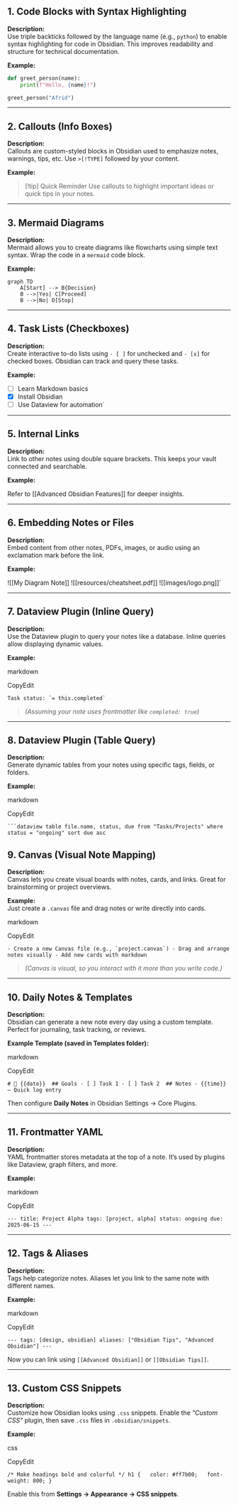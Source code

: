 ## 1. Code Blocks with Syntax Highlighting

**Description:**  
Use triple backticks followed by the language name (e.g., `python`) to enable syntax highlighting for code in Obsidian. This improves readability and structure for technical documentation.

**Example:**

```Python
def greet_person(name):
    print(f"Hello, {name}!")

greet_person("Afrid")
```

---
## 2. Callouts (Info Boxes)

**Description:**  
Callouts are custom-styled blocks in Obsidian used to emphasize notes, warnings, tips, etc. Use `>[!TYPE]` followed by your content.

**Example:**

>[!tip] Quick Reminder
>Use callouts to highlight important ideas or quick tips in your notes.

---

## 3. Mermaid Diagrams

**Description:**  
Mermaid allows you to create diagrams like flowcharts using simple text syntax. Wrap the code in a `mermaid` code block.

**Example:**

```mermaid
graph TD
    A[Start] --> B{Decision}
    B -->|Yes| C[Proceed]
    B -->|No| D[Stop]
```
---

## 4. Task Lists (Checkboxes)

**Description:**  
Create interactive to-do lists using `- [ ]` for unchecked and `- [x]` for checked boxes. Obsidian can track and query these tasks.

**Example:**

- [ ] Learn Markdown basics 
- [x] Install Obsidian 
- [ ] Use Dataview for automation`

---

## 5. Internal Links

**Description:**  
Link to other notes using double square brackets. This keeps your vault connected and searchable.

**Example:**

Refer to [[Advanced Obsidian Features]] for deeper insights.

---

## 6. Embedding Notes or Files

**Description:**  
Embed content from other notes, PDFs, images, or audio using an exclamation mark before the link.

**Example:**

![[My Diagram Note]] ![[resources/cheatsheet.pdf]] ![[images/logo.png]]`

---

## 7. Dataview Plugin (Inline Query)

**Description:**  
Use the Dataview plugin to query your notes like a database. Inline queries allow displaying dynamic values.

**Example:**

markdown

CopyEdit

`` Task status: `= this.completed` ``

> _(Assuming your note uses frontmatter like `completed: true`)_

---

## 8. Dataview Plugin (Table Query)

**Description:**  
Generate dynamic tables from your notes using specific tags, fields, or folders.

**Example:**

markdown

CopyEdit

` ```dataview table file.name, status, due from "Tasks/Projects" where status = "ongoing" sort due asc `


## 9. Canvas (Visual Note Mapping)

**Description:**  
Canvas lets you create visual boards with notes, cards, and links. Great for brainstorming or project overviews.

**Example:**  
Just create a `.canvas` file and drag notes or write directly into cards.

markdown

CopyEdit

``- Create a new Canvas file (e.g., `project.canvas`) - Drag and arrange notes visually - Add new cards with markdown``

> _(Canvas is visual, so you interact with it more than you write code.)_

---

## 10. Daily Notes & Templates

**Description:**  
Obsidian can generate a new note every day using a custom template. Perfect for journaling, task tracking, or reviews.

**Example Template (saved in Templates folder):**

markdown

CopyEdit

`# 📅 {{date}}  ## Goals - [ ] Task 1 - [ ] Task 2  ## Notes - {{time}} — Quick log entry`

Then configure **Daily Notes** in Obsidian Settings → Core Plugins.

---

## 11. Frontmatter YAML

**Description:**  
YAML frontmatter stores metadata at the top of a note. It’s used by plugins like Dataview, graph filters, and more.

**Example:**

markdown

CopyEdit

`--- title: Project Alpha tags: [project, alpha] status: ongoing due: 2025-06-15 ---`

---

## 12. Tags & Aliases

**Description:**  
Tags help categorize notes. Aliases let you link to the same note with different names.

**Example:**

markdown

CopyEdit

`--- tags: [design, obsidian] aliases: ["Obsidian Tips", "Advanced Obsidian"] ---`

Now you can link using `[[Advanced Obsidian]]` or `[[Obsidian Tips]]`.

---

## 13. Custom CSS Snippets

**Description:**  
Customize how Obsidian looks using `.css` snippets. Enable the _"Custom CSS"_ plugin, then save `.css` files in `.obsidian/snippets`.

**Example:**

css

CopyEdit

`/* Make headings bold and colorful */ h1 {   color: #ff7b00;   font-weight: 800; }`

Enable this from **Settings → Appearance → CSS snippets**.